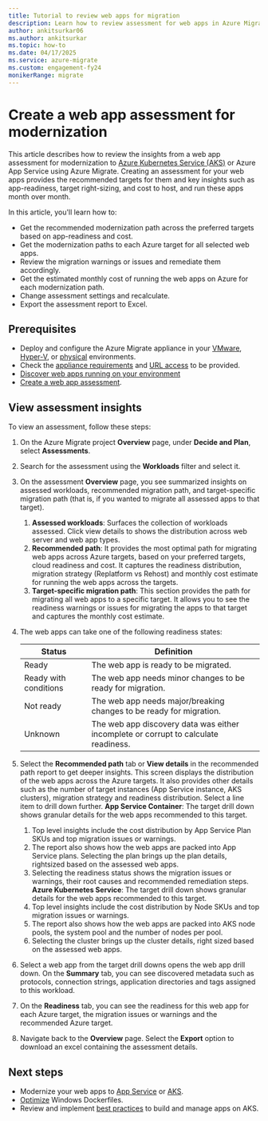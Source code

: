 ```yaml
---
title: Tutorial to review web apps for migration
description: Learn how to review assessment for web apps in Azure Migrate
author: ankitsurkar06
ms.author: ankitsurkar
ms.topic: how-to
ms.date: 04/17/2025
ms.service: azure-migrate
ms.custom: engagement-fy24
monikerRange: migrate
---
```

# Create a web app assessment for modernization 

This article describes how to review the insights from a web app assessment for modernization to [Azure Kubernetes Service (AKS)](/azure/aks/intro-kubernetes) or Azure App Service using Azure Migrate. Creating an assessment for your web apps provides the recommended targets for them and key insights such as app-readiness, target right-sizing, and cost to host, and run these apps month over month.

In this article, you'll learn how to: 

- Get the recommended modernization path across the preferred targets based on app-readiness and cost. 
- Get the modernization paths to each Azure target for all selected web apps. 
- Review the migration warnings or issues and remediate them accordingly. 
- Get the estimated monthly cost of running the web apps on Azure for each modernization path. 
- Change assessment settings and recalculate. 
- Export the assessment report to Excel. 

## Prerequisites 

- Deploy and configure the Azure Migrate appliance in your [VMware](./vmware/tutorial-discover-vmware.md), [Hyper-V](tutorial-discover-hyper-v.md), or [physical](tutorial-discover-physical.md) environments. 
- Check the [appliance requirements](migrate-appliance.md#appliance---vmware) and [URL access](migrate-appliance.md#url-access) to be provided. 
- [Discover web apps running on your environment](how-to-discover-sql-existing-project.md) 
- [Create a web app assessment](create-web-app-assessment.md).

## View assessment insights 

To view an assessment, follow these steps:

1. On the Azure Migrate project **Overview** page, under **Decide and Plan**, select **Assessments**. 
1. Search for the assessment using the **Workloads** filter and select it.
1. On the assessment **Overview** page, you see summarized insights on assessed workloads, recommended migration path, and target-specific migration path (that is, if you wanted to migrate all assessed apps to that target).
   1. **Assessed workloads**: Surfaces the collection of workloads assessed. Click view details to shows the distribution across web server and web app types. 
   1. **Recommended path**: It provides the most optimal path for migrating web apps across Azure targets, based on your preferred targets, cloud readiness and cost. It captures the readiness distribution, migration strategy (Replatform vs Rehost) and monthly cost estimate for running the web apps across the targets.
   1. **Target-specific migration path**: This section provides the path for migrating all web apps to a specific target. It allows you to see the readiness warnings or issues for migrating the apps to that target and captures the monthly cost estimate.
1. The web apps can take one of the following readiness states: 

   | **Status**| **Definition**|
   |----------|--------|
   | Ready  | The web app is ready to be migrated.   |
   | Ready with conditions  | The web app needs minor changes to be ready for migration.  |
   | Not ready  | The web app needs major/breaking changes to be ready for migration.  |
   | Unknown  | The web app discovery data was either incomplete or corrupt to calculate readiness. |

1. Select the **Recommended path** tab or **View details** in the recommended path report to get deeper insights. This screen displays the distribution of the web apps across the Azure targets. It also provides other details such as the number of target instances (App Service instance, AKS clusters), migration strategy and readiness distribution. Select a line item to drill down further.
**App Service Container**: The target drill down shows granular details for the web apps recommended to this target. 
    1. Top level insights include the cost distribution by App Service Plan SKUs and top migration issues or warnings. 
    1. The report also shows how the web apps are packed into App Service plans. Selecting the plan brings up the plan details, rightsized based on the assessed web apps.
    1. Selecting the readiness status shows the migration issues or warnings, their root causes and recommended remediation steps.
**Azure Kubernetes Service**: The target drill down shows granular details for the web apps recommended to this target.
    1. Top level insights include the cost distribution by Node SKUs and top migration issues or warnings. 
    1. The report also shows how the web apps are packed into AKS node pools, the system pool and the number of nodes per pool.  
    1. Selecting the cluster brings up the cluster details, right sized based on the assessed web apps. 
1. Select a web app from the target drill downs opens the web app drill down. On the **Summary** tab, you can see discovered metadata such as protocols, connection strings, application directories and tags assigned to this workload.
1. On the **Readiness** tab, you can see the readiness for this web app for each Azure target, the migration issues or warnings and the recommended Azure target.
1. Navigate back to the **Overview** page. Select the **Export** option to download an excel containing the assessment details.

## Next steps 

- Modernize your web apps to [App Service](tutorial-modernize-asp-net-appservice-code.md) or [AKS](tutorial-modernize-asp-net-aks.md). 
- [Optimize](/virtualization/windowscontainers/manage-docker/optimize-windows-dockerfile?context=%2Fazure%2Faks%2Fcontext%2Faks-context) Windows Dockerfiles. 
- Review and implement [best practices](/virtualization/windowscontainers/manage-docker/optimize-windows-dockerfile?context=%2Fazure%2Faks%2Fcontext%2Faks-context) to build and manage apps on AKS.